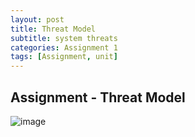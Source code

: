 ```yaml
---
layout: post
title: Threat Model 
subtitle: system threats
categories: Assignment 1
tags: [Assignment, unit]
---
```


## Assignment  - Threat Model

![image](fSudeshNaidoo/sudeshnaidoo.github.io/assets/images/banners/Unit4SeminarThreatmodel.jpg)
